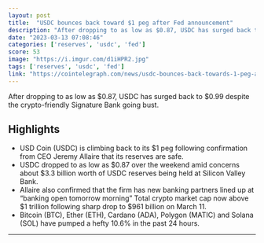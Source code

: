 ```yaml
---
layout: post
title:  "USDC bounces back toward $1 peg after Fed announcement"
description: "After dropping to as low as $0.87, USDC has surged back to $0.99 despite the crypto-friendly Signature Bank going bust."
date: "2023-03-13 07:08:46"
categories: ['reserves', 'usdc', 'fed']
score: 53
image: "https://i.imgur.com/d1iHPR2.jpg"
tags: ['reserves', 'usdc', 'fed']
link: "https://cointelegraph.com/news/usdc-bounces-back-towards-1-peg-after-fed-announcement"
---
```


After dropping to as low as $0.87, USDC has surged back to $0.99 despite the crypto-friendly Signature Bank going bust.

## Highlights

- USD Coin (USDC) is climbing back to its $1 peg following confirmation from CEO Jeremy Allaire that its reserves are safe.
- USDC dropped to as low as $0.87 over the weekend amid concerns about $3.3 billion worth of USDC reserves being held at Silicon Valley Bank.
- Allaire also confirmed that the firm has new banking partners lined up at “banking open tomorrow morning” Total crypto market cap now above $1 trillion following sharp drop to $961 billion on March 11.
- Bitcoin (BTC), Ether (ETH), Cardano (ADA), Polygon (MATIC) and Solana (SOL) have pumped a hefty 10.6% in the past 24 hours.

---
